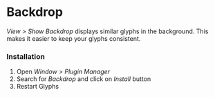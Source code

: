 # Backdrop
*View > Show Backdrop* displays similar glyphs in the background. This makes it easier to keep your glyphs consistent.

### Installation
1. Open *Window > Plugin Manager*
2. Search for *Backdrop* and click on *Install* button
3. Restart Glyphs
